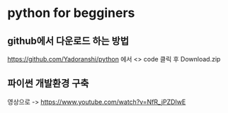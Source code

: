 # python for begginers


## github에서 다운로드 하는 방법
https://github.com/Yadoranshi/python 에서 <> code 클릭 후 Download.zip

## 파이썬 개발환경 구축
영상으로 -> https://www.youtube.com/watch?v=NfR_jPZDIwE



